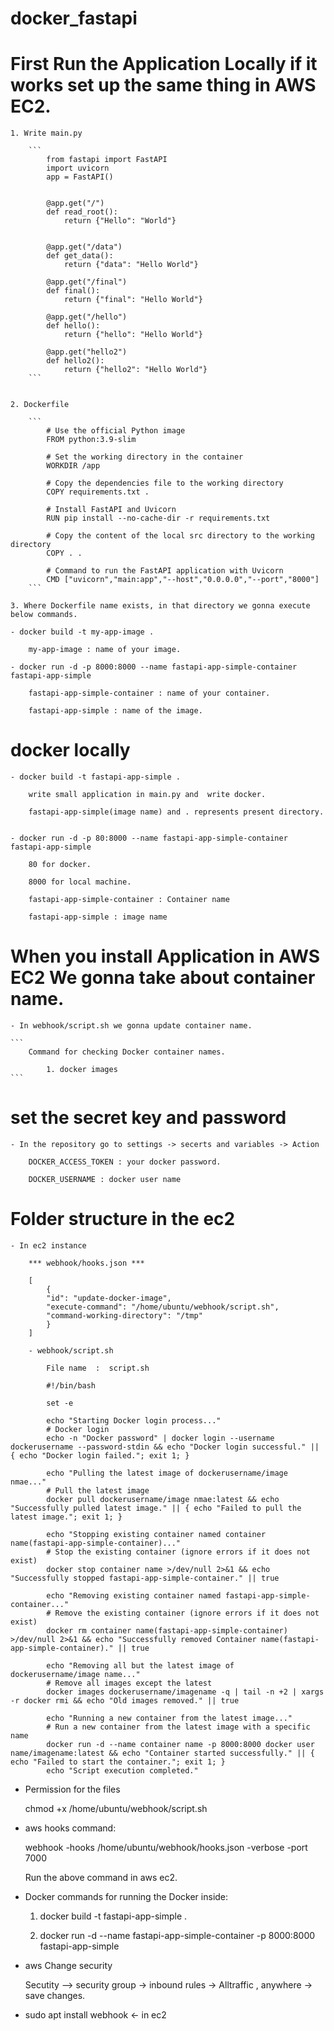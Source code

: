 # docker_fastapi

# First Run the Application Locally if it works set up the same thing in AWS EC2.

    1. Write main.py

        ```
            from fastapi import FastAPI
            import uvicorn
            app = FastAPI()


            @app.get("/")
            def read_root():
                return {"Hello": "World"}


            @app.get("/data")
            def get_data():
                return {"data": "Hello World"}

            @app.get("/final")
            def final():
                return {"final": "Hello World"}

            @app.get("/hello")
            def hello():
                return {"hello": "Hello World"}

            @app.get("hello2")
            def hello2():
                return {"hello2": "Hello World"}
        ```

    
    2. Dockerfile

        ```
            # Use the official Python image
            FROM python:3.9-slim

            # Set the working directory in the container
            WORKDIR /app

            # Copy the dependencies file to the working directory
            COPY requirements.txt .

            # Install FastAPI and Uvicorn
            RUN pip install --no-cache-dir -r requirements.txt

            # Copy the content of the local src directory to the working directory
            COPY . .

            # Command to run the FastAPI application with Uvicorn
            CMD ["uvicorn","main:app","--host","0.0.0.0","--port","8000"]
        ```

    3. Where Dockerfile name exists, in that directory we gonna execute below commands.

    - docker build -t my-app-image .

        my-app-image : name of your image.

    - docker run -d -p 8000:8000 --name fastapi-app-simple-container fastapi-app-simple

        fastapi-app-simple-container : name of your container.

        fastapi-app-simple : name of the image.


# docker locally

    - docker build -t fastapi-app-simple .

        write small application in main.py and  write docker.

        fastapi-app-simple(image name) and . represents present directory.


    - docker run -d -p 80:8000 --name fastapi-app-simple-container fastapi-app-simple

        80 for docker.

        8000 for local machine.

        fastapi-app-simple-container : Container name

        fastapi-app-simple : image name


# When you install Application in AWS EC2 We gonna take about container name.

    - In webhook/script.sh we gonna update container name.

    ```
        Command for checking Docker container names.

            1. docker images
    ```


# set the secret key and password

    - In the repository go to settings -> secerts and variables -> Action

        DOCKER_ACCESS_TOKEN : your docker password.

        DOCKER_USERNAME : docker user name


# Folder structure in the ec2

    - In ec2 instance

        *** webhook/hooks.json ***

        [
            {
            "id": "update-docker-image",
            "execute-command": "/home/ubuntu/webhook/script.sh",
            "command-working-directory": "/tmp"
            }
        ]

        - webhook/script.sh

            File name  :  script.sh

            #!/bin/bash

            set -e

            echo "Starting Docker login process..."
            # Docker login
            echo -n "Docker password" | docker login --username dockerusername --password-stdin && echo "Docker login successful." || { echo "Docker login failed."; exit 1; }

            echo "Pulling the latest image of dockerusername/image nmae..."
            # Pull the latest image
            docker pull dockerusername/image nmae:latest && echo "Successfully pulled latest image." || { echo "Failed to pull the latest image."; exit 1; }

            echo "Stopping existing container named container name(fastapi-app-simple-container)..."
            # Stop the existing container (ignore errors if it does not exist)
            docker stop container name >/dev/null 2>&1 && echo "Successfully stopped fastapi-app-simple-container." || true

            echo "Removing existing container named fastapi-app-simple-container..."
            # Remove the existing container (ignore errors if it does not exist)
            docker rm container name(fastapi-app-simple-container) >/dev/null 2>&1 && echo "Successfully removed Container name(fastapi-app-simple-container)." || true

            echo "Removing all but the latest image of dockerusername/image name..."
            # Remove all images except the latest
            docker images dockerusername/imagename -q | tail -n +2 | xargs -r docker rmi && echo "Old images removed." || true

            echo "Running a new container from the latest image..."
            # Run a new container from the latest image with a specific name
            docker run -d --name container name -p 8000:8000 docker user name/imagename:latest && echo "Container started successfully." || { echo "Failed to start the container."; exit 1; }
            echo "Script execution completed."

- Permission for the files

    chmod +x /home/ubuntu/webhook/script.sh

- aws hooks command: 

    webhook -hooks /home/ubuntu/webhook/hooks.json -verbose -port 7000

    Run the above command in aws ec2.


- Docker commands for running the Docker inside:

    1) docker build -t fastapi-app-simple .

    2) docker run -d --name fastapi-app-simple-container -p 8000:8000 fastapi-app-simple


- aws Change security

    Secutity --> security group -> inbound rules -> Alltraffic , anywhere -> save changes.

- sudo apt install webhook <- in ec2
  

